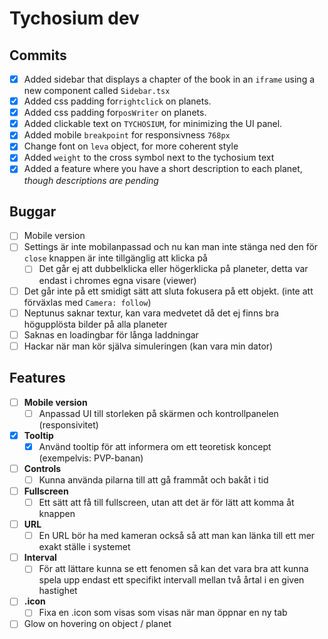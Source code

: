 # Tychosium dev

## Commits
- [x] Added sidebar that displays a chapter of the book in an `iframe` using a new component called `Sidebar.tsx`
- [x] Added css padding for`rightclick` on planets.
- [x] Added css padding for`posWriter` on planets.
- [x] Added clickable text on `TYCHOSIUM`, for minimizing the UI panel.
- [x] Added mobile `breakpoint` for responsivness `768px`
- [x] Change font on `leva` object, for more coherent style
- [x] Added `weight` to the cross symbol next to the tychosium text
- [x] Added a feature where you have a short description to each planet, *though descriptions are pending*

## Buggar

- [ ] Mobile version
- [ ] Settings är inte mobilanpassad och nu kan man inte stänga ned den för `close` knappen är inte tillgänglig att klicka på
    - [ ] Det går ej att dubbelklicka eller högerklicka på planeter, detta var endast i chromes egna visare (viewer)
- [ ] Det går inte på ett smidigt sätt att sluta fokusera på ett objekt. (inte att förväxlas med `Camera: follow`)
- [ ] Neptunus saknar textur, kan vara medvetet då det ej finns bra högupplösta bilder på alla planeter
- [ ] Saknas en loadingbar för långa laddningar
- [ ] Hackar när man kör själva simuleringen (kan vara min dator)

## Features
- [ ] **Mobile version**
    - [ ] Anpassad UI till storleken på skärmen och kontrollpanelen (responsivitet)
- [x] **Tooltip**
    - [x] Använd tooltip för att informera om ett teoretisk koncept (exempelvis: PVP-banan)
- [ ] **Controls**
    - [ ] Kunna använda pilarna till att gå frammåt och bakåt i tid
- [ ] **Fullscreen**
    - [ ] Ett sätt att få till fullscreen, utan att det är för lätt att komma åt knappen
- [ ] **URL**
    - [ ] En URL bör ha med kameran också så att man kan länka till ett mer exakt ställe i systemet
- [ ] **Interval**
    - [ ] För att lättare kunna se ett fenomen så kan det vara bra att kunna spela upp endast ett specifikt intervall mellan två årtal i en given hastighet
- [ ] **.icon**
    - [ ] Fixa en .icon som visas som visas när man öppnar en ny tab
- [ ] Glow on hovering on object / planet

